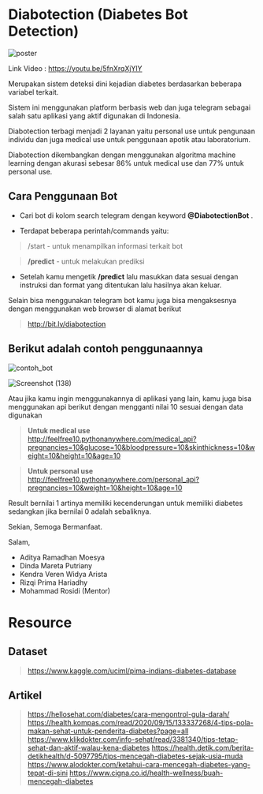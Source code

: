 
# Diabotection (Diabetes Bot Detection) 

![poster](https://user-images.githubusercontent.com/38289866/102773540-00b97980-43bc-11eb-92eb-867dfa9c4e3b.jpg)

Link Video : https://youtu.be/5fnXrqXjYlY


Merupakan sistem deteksi dini kejadian diabetes berdasarkan beberapa variabel terkait. 

Sistem ini menggunakan platform berbasis web dan juga telegram sebagai salah satu aplikasi yang aktif digunakan di Indonesia.



Diabotection terbagi menjadi 2 layanan yaitu personal use untuk pengunaan individu dan juga medical use untuk penggunaan apotik atau laboratorium.

Diabotection dikembangkan dengan menggunakan algoritma machine learning dengan akurasi sebesar 86% untuk medical use dan 77% untuk personal use. 

## Cara Penggunaan Bot

- Cari bot di kolom search telegram dengan keyword **@DiabotectionBot** .

- Terdapat beberapa perintah/commands yaitu:


> /start  - untuk menampilkan informasi terkait bot

> **/predict** - untuk melakukan prediksi



- Setelah kamu mengetik **/predict** lalu masukkan data sesuai dengan instruksi dan format yang ditentukan lalu hasilnya akan keluar.



Selain bisa menggunakan telegram bot kamu juga bisa mengaksesnya dengan menggunakan web browser di alamat berikut


> http://bit.ly/diabotection

## Berikut adalah contoh penggunaannya


![contoh_bot](https://user-images.githubusercontent.com/38289866/102519526-2ba68380-40c5-11eb-8378-5a2fbdcd4779.jpg)

![Screenshot (138)](https://user-images.githubusercontent.com/38289866/102519352-f5690400-40c4-11eb-8b3f-4660ac4824c9.png)

Atau jika kamu ingin menggunakannya di aplikasi yang lain, kamu juga bisa menggunakan api berikut dengan mengganti nilai 10 sesuai dengan data digunakan


> **Untuk medical use**
> http://feelfree10.pythonanywhere.com/medical_api?pregnancies=10&glucose=10&bloodpressure=10&skinthickness=10&weight=10&height=10&age=10

> **Untuk personal use**
> http://feelfree10.pythonanywhere.com/personal_api?pregnancies=10&weight=10&height=10&age=10

Result bernilai 1 artinya memiliki kecenderungan untuk memiliki diabetes sedangkan jika bernilai 0 adalah sebaliknya.


Sekian,
Semoga Bermanfaat.

Salam,
- Aditya Ramadhan Moesya
- Dinda Mareta Putriany
- Kendra Veren Widya Arista
- Rizqi Prima Hariadhy
- Mohammad Rosidi (Mentor)


# Resource
## Dataset
> https://www.kaggle.com/uciml/pima-indians-diabetes-database

## Artikel
> https://hellosehat.com/diabetes/cara-mengontrol-gula-darah/
> https://health.kompas.com/read/2020/09/15/133337268/4-tips-pola-makan-sehat-untuk-penderita-diabetes?page=all
> https://www.klikdokter.com/info-sehat/read/3381340/tips-tetap-sehat-dan-aktif-walau-kena-diabetes
> https://health.detik.com/berita-detikhealth/d-5097795/tips-mencegah-diabetes-sejak-usia-muda
> https://www.alodokter.com/ketahui-cara-mencegah-diabetes-yang-tepat-di-sini
> https://www.cigna.co.id/health-wellness/buah-mencegah-diabetes


